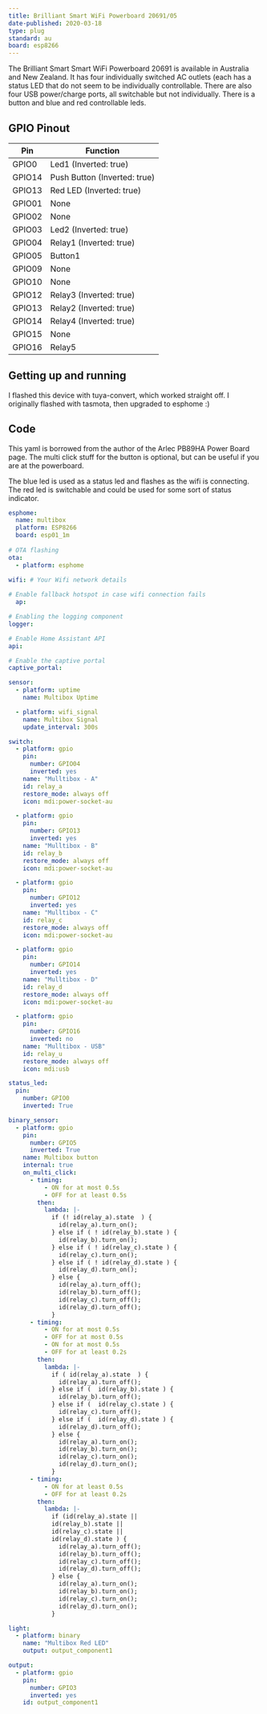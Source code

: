 ```yaml
---
title: Brilliant Smart WiFi Powerboard 20691/05
date-published: 2020-03-18
type: plug
standard: au
board: esp8266
---
```


The Brilliant Smart Smart WiFi Powerboard 20691 is available in Australia and New Zealand. It has four individually switched AC outlets (each has a status LED that do not seem to be individually controllable. There are also four USB power/charge ports, all switchable but not individually. There is a button and blue and red controllable leds.

## GPIO Pinout

| Pin    | Function                     |
| ------ | ---------------------------- |
| GPIO0  | Led1 (Inverted: true)        |
| GPIO14 | Push Button (Inverted: true) |
| GPIO13 | Red LED (Inverted: true)     |
| GPIO01 | None                         |
| GPIO02 | None                         |
| GPIO03 | Led2 (Inverted: true)        |
| GPIO04 | Relay1 (Inverted: true)      |
| GPIO05 | Button1                      |
| GPIO09 | None                         |
| GPIO10 | None                         |
| GPIO12 | Relay3 (Inverted: true)      |
| GPIO13 | Relay2 (Inverted: true)      |
| GPIO14 | Relay4 (Inverted: true)      |
| GPIO15 | None                         |
| GPIO16 | Relay5                       |

## Getting up and running

I flashed this device with tuya-convert, which worked straight off. I originally flashed with tasmota, then upgraded to esphome :)

## Code

This yaml is borrowed from the author of the Arlec PB89HA Power Board page. The multi click stuff for the button is optional, but can be useful if you are at the powerboard.

The blue led is used as a status led and flashes as the wifi is connecting. The red led is switchable and could be used for some sort of status indicator.

```yaml
esphome:
  name: multibox
  platform: ESP8266
  board: esp01_1m
    
# OTA flashing
ota:
  - platform: esphome

wifi: # Your Wifi network details
  
# Enable fallback hotspot in case wifi connection fails  
  ap:

# Enabling the logging component
logger:

# Enable Home Assistant API
api:

# Enable the captive portal
captive_portal:

sensor:
  - platform: uptime
    name: Multibox Uptime

  - platform: wifi_signal
    name: Multibox Signal
    update_interval: 300s

switch:
  - platform: gpio
    pin:
      number: GPIO04
      inverted: yes
    name: "Mulltibox - A"
    id: relay_a
    restore_mode: always off
    icon: mdi:power-socket-au

  - platform: gpio
    pin:
      number: GPIO13
      inverted: yes
    name: "Mulltibox - B"
    id: relay_b
    restore_mode: always off
    icon: mdi:power-socket-au

  - platform: gpio
    pin:
      number: GPIO12
      inverted: yes
    name: "Mulltibox - C"
    id: relay_c
    restore_mode: always off
    icon: mdi:power-socket-au

  - platform: gpio
    pin:
      number: GPIO14
      inverted: yes
    name: "Mulltibox - D"
    id: relay_d
    restore_mode: always off
    icon: mdi:power-socket-au

  - platform: gpio
    pin:
      number: GPIO16
      inverted: no
    name: "Mulltibox - USB"
    id: relay_u
    restore_mode: always off
    icon: mdi:usb

status_led:
  pin:
    number: GPIO0
    inverted: True

binary_sensor:
  - platform: gpio
    pin:
      number: GPIO5
      inverted: True
    name: Multibox button
    internal: true
    on_multi_click:
      - timing:
          - ON for at most 0.5s
          - OFF for at least 0.5s
        then:
          lambda: |-
            if (! id(relay_a).state  ) {
              id(relay_a).turn_on();
            } else if ( ! id(relay_b).state ) {
              id(relay_b).turn_on();
            } else if ( ! id(relay_c).state ) {
              id(relay_c).turn_on();
            } else if ( ! id(relay_d).state ) {
              id(relay_d).turn_on();
            } else {
              id(relay_a).turn_off();
              id(relay_b).turn_off();
              id(relay_c).turn_off();
              id(relay_d).turn_off();
            }
      - timing:
          - ON for at most 0.5s
          - OFF for at most 0.5s
          - ON for at most 0.5s
          - OFF for at least 0.2s
        then:
          lambda: |-
            if ( id(relay_a).state  ) {
              id(relay_a).turn_off();
            } else if (  id(relay_b).state ) {
              id(relay_b).turn_off();
            } else if (  id(relay_c).state ) {
              id(relay_c).turn_off();
            } else if (  id(relay_d).state ) {
              id(relay_d).turn_off();
            } else {
              id(relay_a).turn_on();
              id(relay_b).turn_on();
              id(relay_c).turn_on();
              id(relay_d).turn_on();
            }
      - timing:
          - ON for at least 0.5s
          - OFF for at least 0.2s
        then:
          lambda: |-
            if (id(relay_a).state ||
            id(relay_b).state ||
            id(relay_c).state ||
            id(relay_d).state ) {
              id(relay_a).turn_off();
              id(relay_b).turn_off();
              id(relay_c).turn_off();
              id(relay_d).turn_off();
            } else {
              id(relay_a).turn_on();
              id(relay_b).turn_on();
              id(relay_c).turn_on();
              id(relay_d).turn_on();
            }

light:
  - platform: binary
    name: "Multibox Red LED"
    output: output_component1

output:
  - platform: gpio
    pin:
      number: GPIO3
      inverted: yes
    id: output_component1
```
